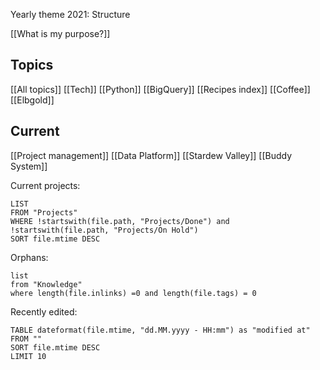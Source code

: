 Yearly theme 2021: Structure

[[What is my purpose?]]

## Topics
[[All topics]]
[[Tech]] [[Python]] [[BigQuery]]
[[Recipes index]]
[[Coffee]] [[Elbgold]]

## Current

[[Project management]]
[[Data Platform]]
[[Stardew Valley]]
[[Buddy System]]

Current projects:
```dataview
LIST
FROM "Projects"
WHERE !startswith(file.path, "Projects/Done") and !startswith(file.path, "Projects/On Hold")
SORT file.mtime DESC
```

Orphans:
```dataview
list
from "Knowledge"
where length(file.inlinks) =0 and length(file.tags) = 0
```

Recently edited:
```dataview
TABLE dateformat(file.mtime, "dd.MM.yyyy - HH:mm") as "modified at"
FROM ""
SORT file.mtime DESC
LIMIT 10
```
